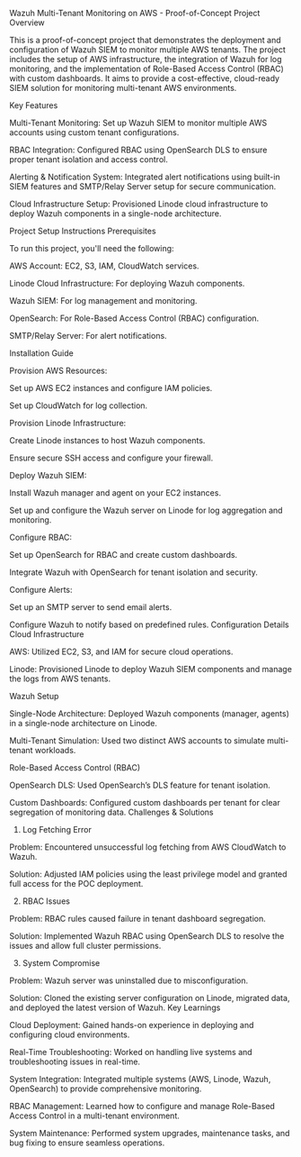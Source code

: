 Wazuh Multi-Tenant Monitoring on AWS - Proof-of-Concept
Project Overview

This is a proof-of-concept project that demonstrates the deployment and configuration of Wazuh SIEM to monitor multiple AWS tenants. The project includes the setup of AWS infrastructure, the integration of Wazuh for log monitoring, and the implementation of Role-Based Access Control (RBAC) with custom dashboards. It aims to provide a cost-effective, cloud-ready SIEM solution for monitoring multi-tenant AWS environments.

Key Features

Multi-Tenant Monitoring: Set up Wazuh SIEM to monitor multiple AWS accounts using custom tenant configurations.

RBAC Integration: Configured RBAC using OpenSearch DLS to ensure proper tenant isolation and access control.

Alerting & Notification System: Integrated alert notifications using built-in SIEM features and SMTP/Relay Server setup for secure communication.

Cloud Infrastructure Setup: Provisioned Linode cloud infrastructure to deploy Wazuh components in a single-node architecture.

Project Setup Instructions
Prerequisites

To run this project, you'll need the following:

AWS Account: EC2, S3, IAM, CloudWatch services.

Linode Cloud Infrastructure: For deploying Wazuh components.

Wazuh SIEM: For log management and monitoring.

OpenSearch: For Role-Based Access Control (RBAC) configuration.

SMTP/Relay Server: For alert notifications.

Installation Guide

Provision AWS Resources:

Set up AWS EC2 instances and configure IAM policies.

Set up CloudWatch for log collection.

Provision Linode Infrastructure:

Create Linode instances to host Wazuh components.

Ensure secure SSH access and configure your firewall.

Deploy Wazuh SIEM:

Install Wazuh manager and agent on your EC2 instances.

Set up and configure the Wazuh server on Linode for log aggregation and monitoring.

Configure RBAC:

Set up OpenSearch for RBAC and create custom dashboards.

Integrate Wazuh with OpenSearch for tenant isolation and security.

Configure Alerts:

Set up an SMTP server to send email alerts.

Configure Wazuh to notify based on predefined rules.
Configuration Details
Cloud Infrastructure

AWS: Utilized EC2, S3, and IAM for secure cloud operations.

Linode: Provisioned Linode to deploy Wazuh SIEM components and manage the logs from AWS tenants.

Wazuh Setup

Single-Node Architecture: Deployed Wazuh components (manager, agents) in a single-node architecture on Linode.

Multi-Tenant Simulation: Used two distinct AWS accounts to simulate multi-tenant workloads.

Role-Based Access Control (RBAC)

OpenSearch DLS: Used OpenSearch’s DLS feature for tenant isolation.

Custom Dashboards: Configured custom dashboards per tenant for clear segregation of monitoring data.
Challenges & Solutions
1. Log Fetching Error

Problem: Encountered unsuccessful log fetching from AWS CloudWatch to Wazuh.

Solution: Adjusted IAM policies using the least privilege model and granted full access for the POC deployment.

2. RBAC Issues

Problem: RBAC rules caused failure in tenant dashboard segregation.

Solution: Implemented Wazuh RBAC using OpenSearch DLS to resolve the issues and allow full cluster permissions.

3. System Compromise

Problem: Wazuh server was uninstalled due to misconfiguration.

Solution: Cloned the existing server configuration on Linode, migrated data, and deployed the latest version of Wazuh.
Key Learnings

Cloud Deployment: Gained hands-on experience in deploying and configuring cloud environments.

Real-Time Troubleshooting: Worked on handling live systems and troubleshooting issues in real-time.

System Integration: Integrated multiple systems (AWS, Linode, Wazuh, OpenSearch) to provide comprehensive monitoring.

RBAC Management: Learned how to configure and manage Role-Based Access Control in a multi-tenant environment.

System Maintenance: Performed system upgrades, maintenance tasks, and bug fixing to ensure seamless operations.
